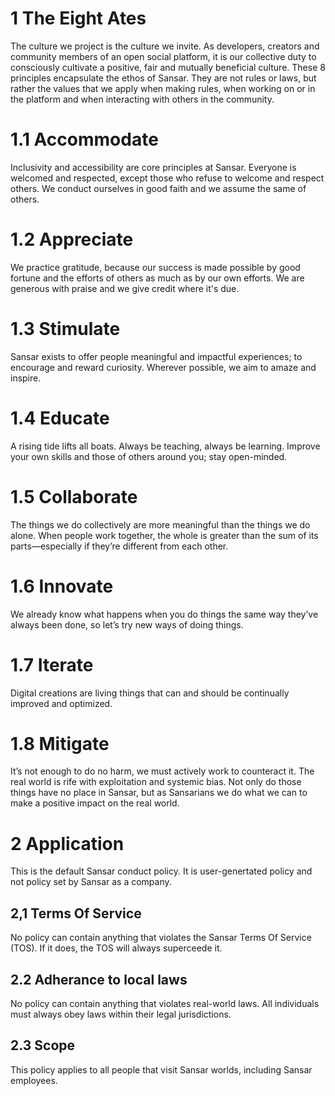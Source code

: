 # 1 The Eight Ates

The culture we project is the culture we invite. As developers, creators and community members of an open social platform, it is our collective duty to consciously cultivate a positive, fair and mutually beneficial culture. These 8 principles encapsulate the ethos of Sansar. They are not rules or laws, but rather the values that we apply when making rules, when working on or in the platform and when interacting with others in the community.

# 1.1 Accommodate

Inclusivity and accessibility are core principles at Sansar. Everyone is welcomed and respected, except those who refuse to welcome and respect others. We conduct ourselves in good faith and we assume the same of others. 

# 1.2 Appreciate
We practice gratitude, because our success is made possible by good fortune and the efforts of others as much as by our own efforts. We are generous with praise and we give credit where it's due.

# 1.3 Stimulate
Sansar exists to offer people meaningful and impactful experiences; to encourage and reward curiosity. Wherever possible, we aim to amaze and inspire.

# 1.4 Educate
A rising tide lifts all boats. Always be teaching, always be learning. Improve your own skills and those of others around you; stay open-minded.

# 1.5 Collaborate
The things we do collectively are more meaningful than the things we do alone. When people work together, the whole is greater than the sum of its parts—especially if they’re different from each other.

# 1.6 Innovate
We already know what happens when you do things the same way they’ve always been done, so let’s try new ways of doing things.

# 1.7 Iterate
Digital creations are living things that can and should be continually improved and optimized.

# 1.8 Mitigate
It’s not enough to do no harm, we must actively work to counteract it. The real world is rife with exploitation and systemic bias. Not only do those things have no place in Sansar, but as Sansarians we do what we can to make a positive impact on the real world.

# 2 Application

This is the default Sansar conduct policy. It is user-genertated policy and not policy set by Sansar as a company.

## 2,1 Terms Of Service

No policy can contain anything that violates the Sansar Terms Of Service (TOS). If it does, the TOS will always superceede it.

## 2.2 Adherance to local laws

No policy can contain anything that violates real-world laws. All individuals must always obey laws within their legal jurisdictions.

## 2.3 Scope

This policy applies to all people that visit Sansar worlds, including Sansar employees.
